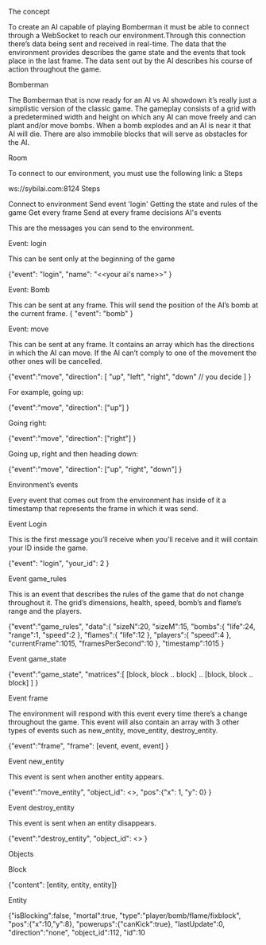 The concept

To create an AI capable of playing Bomberman it must be able to connect through a WebSocket to reach our environment.Through this connection there’s data being sent and received in real-time. The data that the environment provides describes the game state and the events that took place in the last frame. The data sent out by the AI describes his course of action throughout the game.

Bomberman

 The Bomberman that is now ready for an AI vs AI showdown it’s really just a simplistic version of the classic game. The gameplay consists of a grid with a predetermined width and height on which any AI can move freely and can plant and/or move bombs. When a bomb explodes and an AI is near it that AI will die. There are also immobile blocks that will serve as obstacles for the AI.

Room

To connect to our environment, you must use the following link:
a
Steps

ws://sybilai.com:8124
Steps

Connect to environment
Send event 'login'
Getting the state and rules of the game
Get every frame
Send at every frame decisions
AI's events

This are the messages you can send to the environment.

Event: login

This can be sent only at the beginning of the game

{"event": "login",
 "name": "<<your ai's name>>"
 }

Event: Bomb

This can be sent at any frame. This will send the position of the AI’s bomb at the current frame.
{
 "event": "bomb"
}

Event: move

This can be sent at any frame. It contains an array which has the directions in which the AI can move. If the AI can’t comply to one of the movement the other ones will be cancelled.

{"event":"move", 
 "direction": [
  "up", "left", "right", "down" // you decide
  ]
}


For example, going up:


{"event":"move", 
 "direction": ["up"]
}



Going right:

{"event":"move",
 "direction": ["right"]
}


Going up, right and then heading down:


{"event":"move",
 "direction": ["up", "right", "down"]
}



Environment’s events

Every event that comes out from the environment has inside of it a timestamp that represents the frame in which it was send.


Event Login


This is the first message you’ll receive when you’ll receive and it will contain your ID inside the game.

{"event": "login", 
 "your_id": 2
}


Event game_rules

This is an event that describes the rules of the game that do not change throughout it. The grid’s dimensions, health, speed, bomb’s and flame’s range and the players.

{"event":"game_rules",
 "data":{
  "sizeN":20,
  "sizeM":15,
  "bombs":{
   "life":24,
   "range":1,
   "speed":2
  },
  "flames":{
   "life":12
  },
  "players":{
   "speed":4
  },
  "currentFrame":1015,
  "framesPerSecond":10
 },
 "timestamp":1015
}



Event game_state


{"event":"game_state",
 "matrices":[ [block, block .. block] .. [block, block .. block] ]
}

Event frame

The environment will respond with this event every time there’s a change throughout the game. This event will also contain an array with 3 other types of events such as new_entity, move_entity, destroy_entity.


{"event":"frame",
 "frame": [event, event, event]
}

Event new_entity

This event is sent when another entity appears.


{"event":"move_entity",
 "object_id": <<id>>,
 "pos":{"x": 1, "y": 0}
}


Event destroy_entity

This event is sent when an entity disappears. 

{"event":"destroy_entity",
 "object_id": <<id>>
}


Objects

 Block

{"content": [entity, entity, entity]}



Entity 

{"isBlocking":false,
 "mortal":true,
 "type":"player/bomb/flame/fixblock",
 "pos":{"x":10,"y":8},
 "powerups":{"canKick":true},
 "lastUpdate":0,
 "direction":"none",
 "object_id":112,
 "id":10

